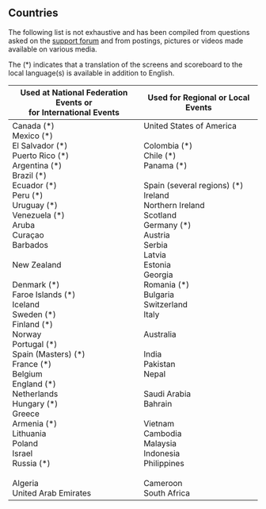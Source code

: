 ## Countries

The following list is not exhaustive and has been compiled from questions asked on the [support forum](https://groups.google.com/g/owlcms) and from postings, pictures or videos made available on various media.

The (\*) indicates that a translation of the screens and scoreboard to the local language(s) is available in addition to English.

| Used at National Federation Events or<br/>for International Events | Used for Regional or Local Events                            |
| ------------------------------------------------------------ | ------------------------------------------------------------ |
| Canada (\*)<br/>Mexico (\*)<br/>El Salvador (\*)<br/>Puerto Rico (\*)<br/>Argentina (\*)<br/>Brazil (\*)<br/>Ecuador (\*)<br/>Peru (\*)<br/>Uruguay (\*)<br/>Venezuela (\*)<br/>Aruba<br />Curaçao<br/>Barbados<br /><br/>New Zealand<br/><br/>Denmark (\*)<br/>Faroe Islands (\*)<br/>Iceland<br/>Sweden (\*)<br/>Finland (*)<br/>Norway<br />Portugal (\*)<br/>Spain (Masters) (\*)<br/>France (\*)<br/>Belgium<br />England (\*)<br/>Netherlands<br/>Hungary (\*)<br/>Greece<br />Armenia (\*)<br/>Lithuania<br/>Poland<br/>Israel<br/>Russia (\*)<br/><br/>Algeria<br/>United Arab Emirates | United States of America<br/><br />Colombia (\*)<br />Chile (*)<br />Panama (\*)<br /><br />Spain (several regions) (\*)<br/>Ireland<br/>Northern Ireland<br />Scotland<br/>Germany (\*)<br/>Austria<br />Serbia<br />Latvia<br />Estonia<br />Georgia<br />Romania (\*)<br/>Bulgaria<br />Switzerland<br />Italy<br /><br />Australia<br/><br />India<br />Pakistan<br />Nepal<br /><br />Saudi Arabia<br />Bahrain<br /><br />Vietnam<br />Cambodia<br />Malaysia<br />Indonesia<br />Philippines<br /><br />Cameroon<br />South Africa<br/> |
